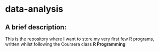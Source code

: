 # data-analysis

## A brief description:

This is the repository where I want to store my very first few R programs, written whilst following the Coursera class <b>R Programming</b>
